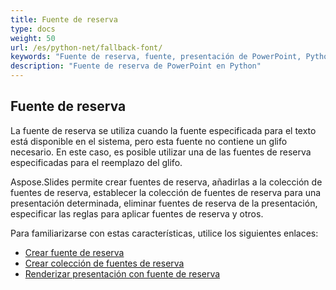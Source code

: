 ```yaml
---
title: Fuente de reserva
type: docs
weight: 50
url: /es/python-net/fallback-font/
keywords: "Fuente de reserva, fuente, presentación de PowerPoint, Python, Aspose.Slides para Python a través de .NET"
description: "Fuente de reserva de PowerPoint en Python"
---
```


## **Fuente de reserva**
La fuente de reserva se utiliza cuando la fuente especificada para el texto está disponible en el sistema, pero esta fuente no contiene un glifo necesario. En este caso, es posible utilizar una de las fuentes de reserva especificadas para el reemplazo del glifo.

Aspose.Slides permite crear fuentes de reserva, añadirlas a la colección de fuentes de reserva, establecer la colección de fuentes de reserva para una presentación determinada, eliminar fuentes de reserva de la presentación, especificar las reglas para aplicar fuentes de reserva y otros.

Para familiarizarse con estas características, utilice los siguientes enlaces:

- [Crear fuente de reserva](/slides/es/python-net/create-fallback-font)
- [Crear colección de fuentes de reserva](/slides/es/python-net/create-fallback-fonts-collection)
- [Renderizar presentación con fuente de reserva](/slides/es/python-net/render-presentation-with-fallback-font)